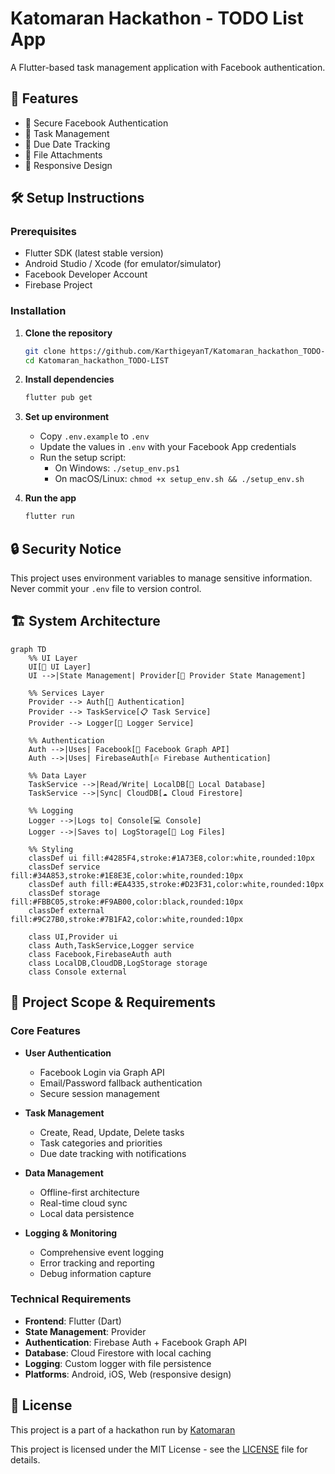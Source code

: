 # Katomaran Hackathon - TODO List App

A Flutter-based task management application with Facebook authentication.

## 🚀 Features

- 🔐 Secure Facebook Authentication
- 📝 Task Management
- 📅 Due Date Tracking
- 📎 File Attachments
- 📱 Responsive Design

## 🛠️ Setup Instructions

### Prerequisites
- Flutter SDK (latest stable version)
- Android Studio / Xcode (for emulator/simulator)
- Facebook Developer Account
- Firebase Project

### Installation

1. **Clone the repository**
   ```bash
   git clone https://github.com/KarthigeyanT/Katomaran_hackathon_TODO-LIST.git
   cd Katomaran_hackathon_TODO-LIST
   ```

2. **Install dependencies**
   ```bash
   flutter pub get
   ```

3. **Set up environment**
   - Copy `.env.example` to `.env`
   - Update the values in `.env` with your Facebook App credentials
   - Run the setup script:
     - On Windows: `./setup_env.ps1`
     - On macOS/Linux: `chmod +x setup_env.sh && ./setup_env.sh`

4. **Run the app**
   ```bash
   flutter run
   ```

## 🔒 Security Notice

This project uses environment variables to manage sensitive information. Never commit your `.env` file to version control.

## 🏗️ System Architecture

```mermaid
graph TD
    %% UI Layer
    UI[📱 UI Layer]
    UI -->|State Management| Provider[🔄 Provider State Management]
    
    %% Services Layer
    Provider --> Auth[🔐 Authentication]
    Provider --> TaskService[📋 Task Service]
    Provider --> Logger[📝 Logger Service]
    
    %% Authentication
    Auth -->|Uses| Facebook[🔵 Facebook Graph API]
    Auth -->|Uses| FirebaseAuth[🔥 Firebase Authentication]
    
    %% Data Layer
    TaskService -->|Read/Write| LocalDB[💾 Local Database]
    TaskService -->|Sync| CloudDB[☁️ Cloud Firestore]
    
    %% Logging
    Logger -->|Logs to| Console[💻 Console]
    Logger -->|Saves to| LogStorage[📂 Log Files]
    
    %% Styling
    classDef ui fill:#4285F4,stroke:#1A73E8,color:white,rounded:10px
    classDef service fill:#34A853,stroke:#1E8E3E,color:white,rounded:10px
    classDef auth fill:#EA4335,stroke:#D23F31,color:white,rounded:10px
    classDef storage fill:#FBBC05,stroke:#F9AB00,color:black,rounded:10px
    classDef external fill:#9C27B0,stroke:#7B1FA2,color:white,rounded:10px
    
    class UI,Provider ui
    class Auth,TaskService,Logger service
    class Facebook,FirebaseAuth auth
    class LocalDB,CloudDB,LogStorage storage
    class Console external
```

## 🎯 Project Scope & Requirements

### Core Features
- **User Authentication**
  - Facebook Login via Graph API
  - Email/Password fallback authentication
  - Secure session management

- **Task Management**
  - Create, Read, Update, Delete tasks
  - Task categories and priorities
  - Due date tracking with notifications

- **Data Management**
  - Offline-first architecture
  - Real-time cloud sync
  - Local data persistence

- **Logging & Monitoring**
  - Comprehensive event logging
  - Error tracking and reporting
  - Debug information capture

### Technical Requirements
- **Frontend**: Flutter (Dart)
- **State Management**: Provider
- **Authentication**: Firebase Auth + Facebook Graph API
- **Database**: Cloud Firestore with local caching
- **Logging**: Custom logger with file persistence
- **Platforms**: Android, iOS, Web (responsive design)

## 📄 License

This project is a part of a hackathon run by [Katomaran](https://www.katomaran.com)

This project is licensed under the MIT License - see the [LICENSE](LICENSE) file for details.
